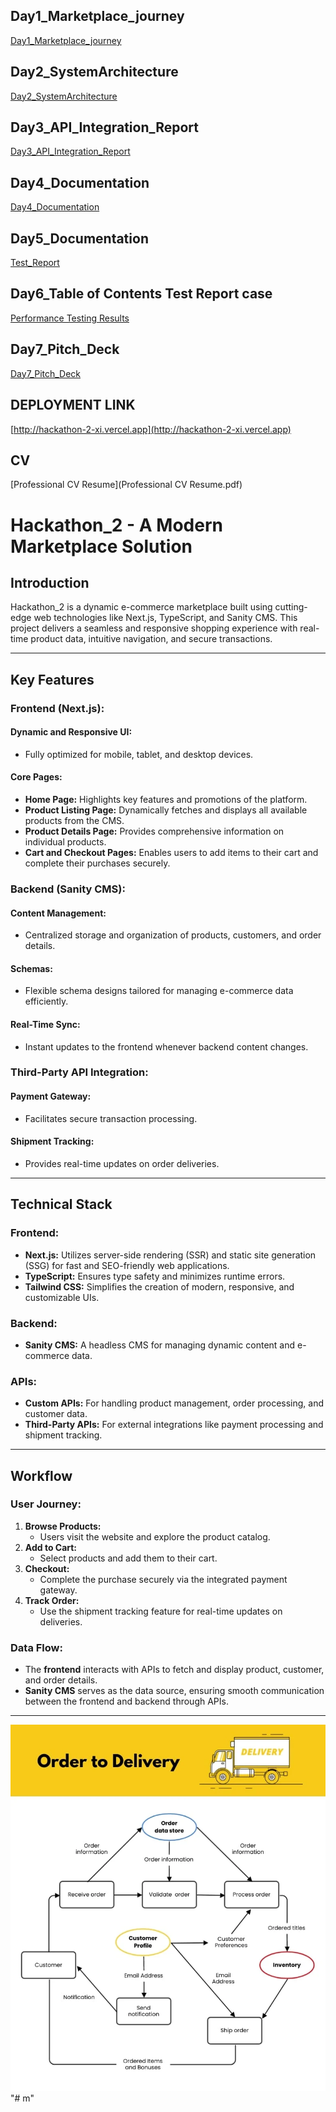 ## Day1_Marketplace_journey
[Day1_Marketplace_journey](Day1_Marketplace_journey.pdf)

## Day2_SystemArchitecture
[Day2_SystemArchitecture](Day2_SystemArchitecture.pdf)

## Day3_API_Integration_Report
[Day3_API_Integration_Report](Day3_API_Integration_Report.pdf)

## Day4_Documentation
[Day4_Documentation](Day4_Documentation.pdf)

## Day5_Documentation
[Test_Report](Testing-Report.csv)

## Day6_Table of Contents Test Report case
[Performance Testing Results](/performance-testing-results.md)

## Day7_Pitch_Deck
[Day7_Pitch_Deck](Day7_Pitch_Deck)

## DEPLOYMENT LINK
[http://hackathon-2-xi.vercel.app](http://hackathon-2-xi.vercel.app)

## CV
[Professional CV Resume](Professional CV Resume.pdf)



# Hackathon_2 - A Modern Marketplace Solution

## Introduction

Hackathon_2 is a dynamic e-commerce marketplace built using cutting-edge web technologies like Next.js, TypeScript, and Sanity CMS. This project delivers a seamless and responsive shopping experience with real-time product data, intuitive navigation, and secure transactions.

---

## Key Features

### Frontend (Next.js):

#### Dynamic and Responsive UI:
- Fully optimized for mobile, tablet, and desktop devices.

#### Core Pages:
- **Home Page:** Highlights key features and promotions of the platform.
- **Product Listing Page:** Dynamically fetches and displays all available products from the CMS.
- **Product Details Page:** Provides comprehensive information on individual products.
- **Cart and Checkout Pages:** Enables users to add items to their cart and complete their purchases securely.

### Backend (Sanity CMS):

#### Content Management:
- Centralized storage and organization of products, customers, and order details.

#### Schemas:
- Flexible schema designs tailored for managing e-commerce data efficiently.

#### Real-Time Sync:
- Instant updates to the frontend whenever backend content changes.

### Third-Party API Integration:

#### Payment Gateway:
- Facilitates secure transaction processing.

#### Shipment Tracking:
- Provides real-time updates on order deliveries.

---

## Technical Stack

### Frontend:
- **Next.js:** Utilizes server-side rendering (SSR) and static site generation (SSG) for fast and SEO-friendly web applications.
- **TypeScript:** Ensures type safety and minimizes runtime errors.
- **Tailwind CSS:** Simplifies the creation of modern, responsive, and customizable UIs.

### Backend:
- **Sanity CMS:** A headless CMS for managing dynamic content and e-commerce data.

### APIs:
- **Custom APIs:** For handling product management, order processing, and customer data.
- **Third-Party APIs:** For external integrations like payment processing and shipment tracking.

---

## Workflow

### User Journey:
1. **Browse Products:**
   - Users visit the website and explore the product catalog.
2. **Add to Cart:**
   - Select products and add them to their cart.
3. **Checkout:**
   - Complete the purchase securely via the integrated payment gateway.
4. **Track Order:**
   - Use the shipment tracking feature for real-time updates on deliveries.

### Data Flow:
- The **frontend** interacts with APIs to fetch and display product, customer, and order details.
- **Sanity CMS** serves as the data source, ensuring smooth communication between the frontend and backend through APIs.

---

![API Diagram](/images/api.webp)
"# m" 
